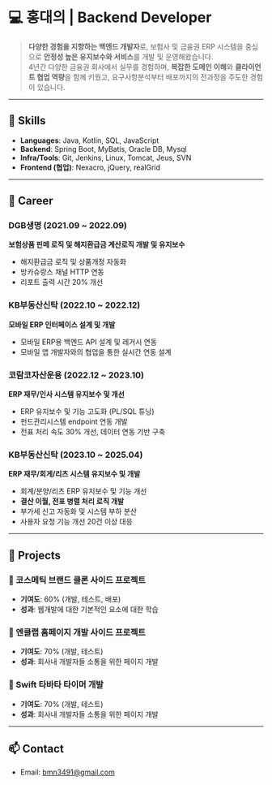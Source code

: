 # 💻 홍대의 | Backend Developer

> **다양한 경험을 지향하는 백엔드 개발자**로, 보험사 및 금융권 ERP 시스템을 중심으로 **안정성 높은 유지보수와 서비스**를 개발 및 운영해왔습니다.  
> 4년간 다양한 금융권 회사에서 실무를 경험하며, **복잡한 도메인 이해**와 **클라이언트 협업 역량**을 함께 키웠고, 요구사항분석부터 배포까지의 전과정을 주도한 경험이 있습니다.

---

## 📌 Skills

- **Languages**: Java, Kotlin, SQL, JavaScript  
- **Backend**: Spring Boot, MyBatis, Oracle DB, Mysql
- **Infra/Tools**: Git, Jenkins, Linux, Tomcat, Jeus, SVN
- **Frontend (협업)**: Nexacro, jQuery, realGrid

---

## 🏢 Career

### DGB생명 (2021.09 ~ 2022.09)  
**보험상품 핀메 로직 및 해지환급금 계산로직 개발 및 유지보수**  
- 해지환급금 로직 및 상품개정 자동화
- 방카슈랑스 채널 HTTP 연동
- 리포트 출력 시간 20% 개선

### KB부동산신탁 (2022.10 ~ 2022.12)  
**모바일 ERP 인터페이스 설계 및 개발**  
- 모바일 ERP용 백엔드 API 설계 및 레거시 연동
- 모바일 앱 개발자와의 협업을 통한 실시간 연동 설계

### 코람코자산운용 (2022.12 ~ 2023.10)  
**ERP 재무/인사 시스템 유지보수 및 개선**  
- ERP 유지보수 및 기능 고도화 (PL/SQL 튜닝)
- 펀드관리시스템 endpoint 연동 개발
- 전표 처리 속도 30% 개선, 데이터 연동 기반 구축

### KB부동산신탁 (2023.10 ~ 2025.04)  
**ERP 재무/회게/리츠 시스템 유지보수 및 개발**  
- 회계/분양/리츠 ERP 유지보수 및 기능 개선
- **결산 이월, 전표 병렬 처리 로직 개발**
- 부가세 신고 자동화 및 시스템 부하 분산
- 사용자 요청 기능 개선 20건 이상 대응


---

## 🧩 Projects

### 📄 코스메틱 브랜드 클론 사이드 프로젝트
- **기여도**: 60% (개발, 테스트, 배포)
- **성과**: 웹개발에 대한 기본적인 요소에 대한 학습
  
### 📄 엔클랩 홈페이지 개발 사이드 프로젝트
- **기여도**: 70% (개발, 테스트)
- **성과**: 회사내 개발자들 소통을 위한 페이지 개발

### 📄 Swift 타바타 타이머 개발
- **기여도**: 70% (개발, 테스트)
- **성과**: 회사내 개발자들 소통을 위한 페이지 개발

---

## 📫 Contact

- Email: bmn3491@gmail.com
